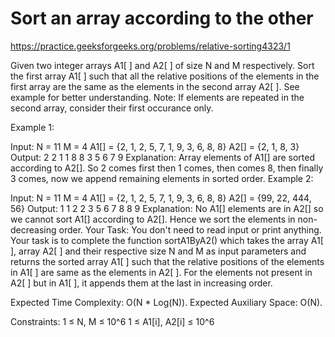#   Sort an array according to the other

https://practice.geeksforgeeks.org/problems/relative-sorting4323/1


Given two integer arrays A1[ ] and A2[ ] of size N and M respectively. Sort the first array A1[ ] such that all the relative positions of the elements in the first array are the same as the elements in the second array A2[ ].
See example for better understanding.
Note: If elements are repeated in the second array, consider their first occurance only.

Example 1:

Input:
N = 11 
M = 4
A1[] = {2, 1, 2, 5, 7, 1, 9, 3, 6, 8, 8}
A2[] = {2, 1, 8, 3}
Output: 
2 2 1 1 8 8 3 5 6 7 9
Explanation: Array elements of A1[] are
sorted according to A2[]. So 2 comes first
then 1 comes, then comes 8, then finally 3
comes, now we append remaining elements in
sorted order.
Example 2:

Input:
N = 11 
M = 4
A1[] = {2, 1, 2, 5, 7, 1, 9, 3, 6, 8, 8}
A2[] = {99, 22, 444, 56}
Output: 
1 1 2 2 3 5 6 7 8 8 9
Explanation: No A1[] elements are in A2[]
so we cannot sort A1[] according to A2[].
Hence we sort the elements in non-decreasing 
order.
Your Task:
You don't need to read input or print anything. Your task is to complete the function sortA1ByA2() which takes the array A1[ ], array A2[ ] and their respective size N and M as input parameters and returns the sorted array A1[ ] such that the relative positions of the elements in A1[ ] are same as the elements in A2[ ]. For the elements not present in A2[ ] but in A1[ ], it appends them at the last in increasing order. 

Expected Time Complexity: O(N * Log(N)).
Expected Auxiliary Space: O(N).

Constraints:
1 ≤ N, M ≤ 10^6
1 ≤ A1[i], A2[i] ≤ 10^6
